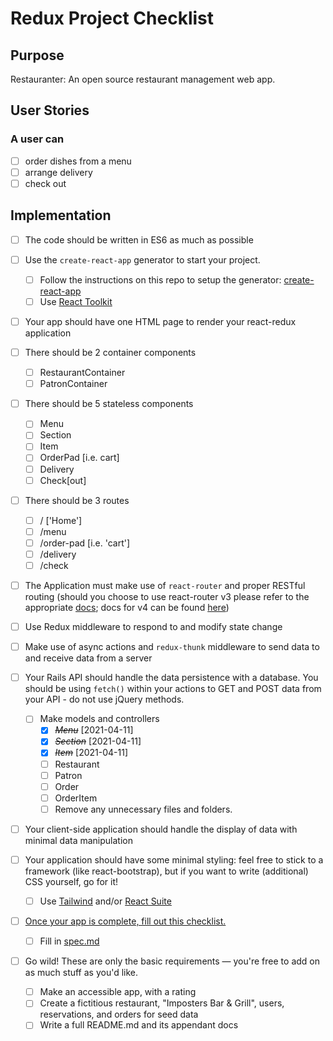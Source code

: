 # Redux Project Checklist

## Purpose

Restauranter: An open source restaurant management web app.

## User Stories

### A user can

* [ ] order dishes from a menu
* [ ] arrange delivery
* [ ] check out

## Implementation

* [ ] The code should be written in ES6 as much as possible

* [ ] Use the `create-react-app` generator to start your project.
  * [ ] Follow the instructions on this repo to setup the generator: [create-react-app](https://github.com/facebookincubator/create-react-app)
  * [ ] Use [React Toolkit](https://redux-toolkit.js.org/)

* [ ] Your app should have one HTML page to render your react-redux application

* [ ] There should be 2 container components

  * [ ] RestaurantContainer
  * [ ] PatronContainer

* [ ] There should be 5 stateless components

  * [ ] Menu
  * [ ] Section
  * [ ] Item
  * [ ] OrderPad [i.e. cart]
  * [ ] Delivery
  * [ ] Check[out]

* [ ] There should be 3 routes

  * [ ] / ['Home']
  * [ ] /menu
  * [ ] /order-pad [i.e. 'cart']
  * [ ] /delivery
  * [ ] /check

* [ ] The Application must make use of `react-router` and proper RESTful routing (should you choose to use react-router v3 please refer to the appropriate [docs](https://github.com/ReactTraining/react-router/tree/v3/docs); docs for v4 can be found [here](https://reacttraining.com/react-router/web/guides/quick-start))

* [ ] Use Redux middleware to respond to and modify state change

* [ ] Make use of async actions and `redux-thunk` middleware to send data to and receive data from a server

* [ ] Your Rails API should handle the data persistence with a database. You should be using `fetch()` within your actions to GET and POST data from your API - do not use jQuery methods.
  * [ ] Make models and controllers
    * [X] ~~*Menu*~~ [2021-04-11]
    * [X] ~~*Section*~~ [2021-04-11]
    * [X] ~~*Item*~~ [2021-04-11]
    * [ ] Restaurant
    * [ ] Patron
    * [ ] Order
    * [ ] OrderItem
    * [ ] Remove any unnecessary files and folders.

* [ ] Your client-side application should handle the display of data with minimal data manipulation

* [ ] Your application should have some minimal styling: feel free to stick to a framework (like react-bootstrap), but if you want to write (additional) CSS yourself, go for it!
  * [ ] Use [Tailwind](https://tailwindcss.com/) and/or [React Suite](https://rsuitejs.com/)

* [ ] [Once your app is complete, fill out this checklist.](https://goo.gl/forms/ULtKsxuzWomvXuTk2)
  * [ ] Fill in [spec.md](./spec.md)

* [ ] Go wild! These are only the basic requirements — you're free to add on as much stuff as you'd like.
  * [ ] Make an accessible app, with a rating
  * [ ] Create a fictitious restaurant, "Imposters Bar & Grill", users, reservations, and orders for seed data
  * [ ] Write a full README.md and its appendant docs
